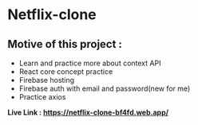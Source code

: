 # Netflix-clone
<h2>Motive of this project : </h2>
<ul>
<li>Learn and practice more about context API</li>
  <li>React core concept practice</li>
  <li>Firebase hosting</li>
  <li>Firebase auth with email and password(new for me)</li>
  <li>Practice axios</li>
   
</ul>

<strong>Live Link : https://netflix-clone-bf4fd.web.app/</strong>
